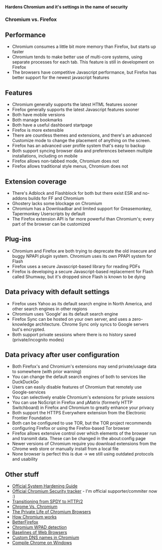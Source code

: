 #### Hardens Chromium and it's settings in the name of security


### Chromium vs. Firefox

## Performance
* Chromium consumes a little bit more memory than Firefox, but starts up faster
* Chromium tends to make better use of multi-core systems, using separate processes for each tab. This feature is still in development on Firefox
* The browsers have competitive Javascript performance, but Firefox has better support for the newest javascript features

## Features
* Chromium generally supports the latest HTML features sooner
* Firefox generally supports the latest Javascript features sooner
* Both have mobile versions
* Both manage bookmarks
* Both have a useful dashboard startpage
* Firefox is more extensible
* There are countless themes and extensions, and there's an advanced Customize mode to change the placement of anything on the screen.
* Firefox has an advanced user profile system that's easy to backup
* Both support syncing browser data and preferences between multiple installations, including on mobile
* Firefox allows non-tabbed mode, Chromium does not
* Firefox allows traditional style menus, Chromium does not

## Extension coverage
* There's Adblock and Flashblock for both but there exist ESR and no-addons builds for FF and Chromium
* Ghostery lacks some blockage on Chromium
* Chromium has a Downloadbar and limited support for Greasemonkey, Tapermonkey Userscripts by default
* The Firefox extension API is far more powerful than Chromium's; every part of the browser can be customized

## Plug-ins
* Chromium and Firefox are both trying to deprecate the old insecure and buggy NPAPI plugin system. Chromium uses its own PPAPI system for Flash
* Firefox uses a secure Javascript-based library for reading PDFs
* Firefox is developing a secure Javascript-based replacement for Flash called Shumway, but it's dropped since Flash is known to be dying

## Data privacy with default settings
* Firefox uses Yahoo as its default search engine in North America, and other search engines in other regions
* Chromium uses 'Google' as its default search engine
* Firefox Sync can be hosted on your own server, and uses a zero-knowledge architecture. Chrome Sync only syncs to Google servers but's encrypted.
* Both support private sessions where there is no history saved (private/incognito modes)

## Data privacy after user configuration
* Both Firefox's and Chromium's extensions may send private/usage data to somewhere (with prior warning)
* You can change the default search engines of both to services like DuckDuckGo
* Users can easily disable features of Chromium that remotely use Google-services
* You can selectively enable Chromium's extensions for private sessions
* You can use NoScript in Firefox and µMatrix (formerly HTTP Switchboard) in Firefox and Chromium to greatly enhance your privacy
* Both support the HTTPS Everywhere extension from the Electronic Frontier Foundation
* Both can be configured to use TOR, but the TOR project recommends configuring Firefox or using the Firefox-based Tor browser
* Firefox allows extensive control over which elements of the browser run and transmit data. These can be changed in the about:config page
* Newer versions of Chromium require you download extensions from the Chrome web store or manually install from a local file
* None browser is perfect this is due -> we still using outdated protocols and usability

## Other stuff
* [Official System Hardening Guide](https://sites.google.com/a/chromium.org/dev/chromium-os/chromiumos-design-docs/system-hardening)
* [Official Chromium Security tracker](https://bugs.chromium.org/p/chromium/issues/list?q=Type%3DBug-Security) - I'm official supporter/commiter now :)
* [Transitioning from SPDY to HTTP/2](https://blog.chromium.org/2016/02/transitioning-from-spdy-to-http2.html)
* [Chrome Vs. Chromium](http://www.linuxinsider.com/story/79510.html)
* [The Private Life of Chromium Browsers](https://thesimplecomputer.info/the-private-life-of-chromium-browsers)
* [How Chromium works](https://medium.com/@aboodman/in-march-2011-i-drafted-an-article-explaining-how-the-team-responsible-for-google-chrome-ships-c479ba623a1b#.is7blrj34)
* [BetterFirefox](https://github.com/CHEF-KOCH/BetterFirefox)
* [Chromium WPAD detection](https://sunweavers.net/blog/node/37)
* [Baselines of Web Browsers](https://thesimplecomputer.info/baselines-web-browsers)
* [Custom DNS names in Chromium](http://michaelkc.tumblr.com/post/98129633274/working-with-custom-dns-names-in-chromium)
* [Compile Chrome on Windows](https://github.com/henrypp/chromium)
